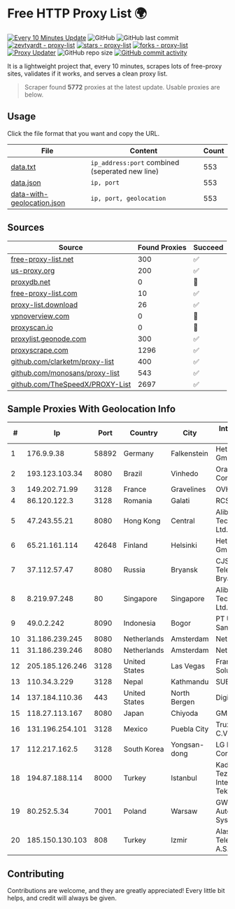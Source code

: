 
# Free HTTP Proxy List 🌍

[![Every 10 Minutes Update](https://github.com/mertguvencli/http-proxy-list/actions/workflows/main.yml/badge.svg?branch=main)](https://github.com/mertguvencli/http-proxy-list/actions/workflows/main.yml)
![GitHub](https://img.shields.io/github/license/mertguvencli/http-proxy-list)
![GitHub last commit](https://img.shields.io/github/last-commit/mertguvencli/http-proxy-list)
[![zevtyardt - proxy-list](https://img.shields.io/static/v1?label=zevtyardt&message=proxy-list&color=blue&logo=github)](https://github.com/zevtyardt/proxy-list "Go to GitHub repo")
[![stars - proxy-list](https://img.shields.io/github/stars/zevtyardt/proxy-list?style=social)](https://github.com/zevtyardt/proxy-list)
[![forks - proxy-list](https://img.shields.io/github/forks/zevtyardt/proxy-list?style=social)](https://github.com/zevtyardt/proxy-list)
[![Proxy Updater](https://github.com/zevtyardt/proxy-list/workflows/Proxy%20Updater/badge.svg)](https://github.com/zevtyardt/proxy-list/actions?query=workflow:"Proxy+Updater")
![GitHub repo size](https://img.shields.io/github/repo-size/zevtyardt/proxy-list)
[![GitHub commit activity](https://img.shields.io/github/commit-activity/m/zevtyardt/proxy-list?logo=commits)](https://github.com/zevtyardt/proxy-list/commits/main)

It is a lightweight project that, every 10 minutes, scrapes lots of free-proxy sites, validates if it works, and serves a clean proxy list.

> Scraper found **5772** proxies at the latest update. Usable proxies are below.

## Usage

Click the file format that you want and copy the URL.

|File|Content|Count|
|----|-------|-----|
|[data.txt](https://raw.githubusercontent.com/mertguvencli/http-proxy-list/main/proxy-list/data.txt)|`ip_address:port` combined (seperated new line)|553|
|[data.json](https://raw.githubusercontent.com/mertguvencli/http-proxy-list/main/proxy-list/data.json)|`ip, port`|553|
|[data-with-geolocation.json](https://raw.githubusercontent.com/mertguvencli/http-proxy-list/main/proxy-list/data-with-geolocation.json)|`ip, port, geolocation`|553|

## Sources

|Source|Found Proxies|Succeed|
|------|-------------|-------|
|[free-proxy-list.net](https://free-proxy-list.net)|300|✅|
|[us-proxy.org](https://www.us-proxy.org)|200|✅|
|[proxydb.net](http://proxydb.net)|0|🚫|
|[free-proxy-list.com](https://free-proxy-list.com/?page=&port=&type%5B%5D=http&type%5B%5D=https&up_time=0&search=Search)|10|✅|
|[proxy-list.download](https://www.proxy-list.download/HTTP)|26|✅|
|[vpnoverview.com](https://vpnoverview.com/privacy/anonymous-browsing/free-proxy-servers)|0|🚫|
|[proxyscan.io](https://www.proxyscan.io)|0|🚫|
|[proxylist.geonode.com](https://proxylist.geonode.com/api/proxy-list?limit=300&page=1&sort_by=lastChecked&sort_type=desc&protocols=http,https)|300|✅|
|[proxyscrape.com](https://api.proxyscrape.com/v2/?request=displayproxies&protocol=http&timeout=10000&country=all&ssl=all&anonymity=all)|1296|✅|
|[github.com/clarketm/proxy-list](https://raw.githubusercontent.com/clarketm/proxy-list/master/proxy-list-raw.txt)|400|✅|
|[github.com/monosans/proxy-list](https://raw.githubusercontent.com/monosans/proxy-list/main/proxies/http.txt)|543|✅|
|[github.com/TheSpeedX/PROXY-List](https://raw.githubusercontent.com/TheSpeedX/PROXY-List/master/http.txt)|2697|✅|


## Sample Proxies With Geolocation Info

|#|Ip|Port|Country|City|Internet Service Provider|
|-|--|----|-------|----|-------------------------|
|1|176.9.9.38|58892|Germany|Falkenstein|Hetzner Online GmbH|
|2|193.123.103.34|8080|Brazil|Vinhedo|Oracle Corporation|
|3|149.202.71.99|3128|France|Gravelines|OVH SAS|
|4|86.120.122.3|3128|Romania|Galati|RCS & RDS|
|5|47.243.55.21|8080|Hong Kong|Central|Alibaba (US) Technology Co., Ltd.|
|6|65.21.161.114|42648|Finland|Helsinki|Hetzner Online GmbH|
|7|37.112.57.47|8080|Russia|Bryansk|CJSC "ER-Telecom Holding" Bryansk branch|
|8|8.219.97.248|80|Singapore|Singapore|Alibaba (US) Technology Co., Ltd.|
|9|49.0.2.242|8090|Indonesia|Bogor|PT Usaha Adi Sanggoro|
|10|31.186.239.245|8080|Netherlands|Amsterdam|NetSkope Inc|
|11|31.186.239.246|8080|Netherlands|Amsterdam|NetSkope Inc|
|12|205.185.126.246|3128|United States|Las Vegas|FranTech Solutions|
|13|110.34.3.229|3128|Nepal|Kathmandu|SUBISU C7|
|14|137.184.110.36|443|United States|North Bergen|DigitalOcean, LLC|
|15|118.27.113.167|8080|Japan|Chiyoda|GMO Internet, Inc.|
|16|131.196.254.101|3128|Mexico|Puebla City|Truxgo S. R.L. de C.V.|
|17|112.217.162.5|3128|South Korea|Yongsan-dong|LG DACOM Corporation|
|18|194.87.188.114|8000|Turkey|Istanbul|Kadir Huseyin Tezcan Nosspeed Internet Teknolojileri|
|19|80.252.5.34|7001|Poland|Warsaw|GWNET Autonomus System|
|20|185.150.130.103|808|Turkey|Izmir|Alastyr Telekomunikasyon A.S.|



## Contributing

Contributions are welcome, and they are greatly appreciated! Every
little bit helps, and credit will always be given.

